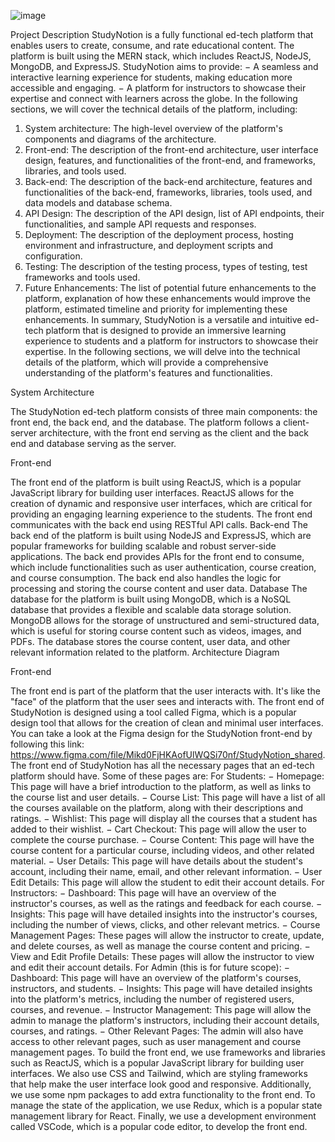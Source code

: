 ![image](https://github.com/morish13/StudyNotion/assets/133482387/6740e88f-a520-4793-a1af-fd5e74de35ee)


Project Description
StudyNotion is a fully functional ed-tech platform that enables users to create, consume, and rate educational content. The platform is built using the MERN stack, which includes ReactJS, NodeJS, MongoDB, and ExpressJS.
StudyNotion aims to provide:
− A seamless and interactive learning experience for students, making education more accessible and engaging.
− A platform for instructors to showcase their expertise and connect with learners across the globe.
In the following sections, we will cover the technical details of the platform, including:
1.	System architecture: The high-level overview of the platform's components and diagrams of the architecture.
2.	Front-end: The description of the front-end architecture, user interface design, features, and functionalities of the front-end, and frameworks, libraries, and tools used.
3.	Back-end: The description of the back-end architecture, features and functionalities of the back-end, frameworks, libraries, tools used, and data models and database schema.
4.	API Design: The description of the API design, list of API endpoints, their functionalities, and sample API requests and responses.
5.	Deployment: The description of the deployment process, hosting environment and infrastructure, and deployment scripts and configuration.
6.	Testing: The description of the testing process, types of testing, test frameworks and tools used.
7.	Future Enhancements: The list of potential future enhancements to the platform, explanation of how these enhancements would improve the platform, estimated timeline and priority for implementing these enhancements.
In summary, StudyNotion is a versatile and intuitive ed-tech platform that is designed to provide an immersive learning experience to students and a platform for instructors to showcase their expertise. In the following sections, we will delve into the technical details of the platform, which will provide a comprehensive understanding of the platform's features and functionalities.


System Architecture

The StudyNotion ed-tech platform consists of three main components: the front end, the back end, and the database. The platform follows a client-server architecture, with the front end serving as the client and the back end and database serving as the server.

Front-end

The front end of the platform is built using ReactJS, which is a popular JavaScript library for building user interfaces. ReactJS allows for the creation of dynamic and responsive user interfaces, which are critical for providing an engaging learning experience to the students. The front end communicates with the back end using RESTful API calls.
Back-end
The back end of the platform is built using NodeJS and ExpressJS, which are popular frameworks for building scalable and robust server-side applications. The back end provides APIs for the front end to consume, which include functionalities such as user authentication, course creation, and course consumption. The back end also handles the logic for processing and storing the course content and user data.
Database
The database for the platform is built using MongoDB, which is a NoSQL database that provides a flexible and scalable data storage solution. MongoDB allows for the storage of unstructured and semi-structured data, which is useful for storing course content such as videos, images, and PDFs. The database stores the course content, user data, and other relevant information related to the platform.
Architecture Diagram


Front-end


The front end is part of the platform that the user interacts with. It's like the "face" of the platform that the user sees and interacts with. The front end of StudyNotion is designed using a tool called Figma, which is a popular design tool that allows for the creation of clean and minimal user interfaces. You can take a look at the Figma design for the
StudyNotion	front-end	by	following	this	link: https://www.figma.com/file/Mikd0FjHKAofUlWQSi70nf/StudyNotion_shared.
The front end of StudyNotion has all the necessary pages that an ed-tech platform should have. Some of these pages are:
For Students:
− Homepage: This page will have a brief introduction to the platform, as well as links to the course list and user details.
− Course List: This page will have a list of all the courses available on the platform, along with their descriptions and ratings.
− Wishlist: This page will display all the courses that a student has added to their wishlist.
− Cart Checkout: This page will allow the user to complete the course purchase.
− Course Content: This page will have the course content for a particular course, including videos, and other related material.
− User Details: This page will have details about the student's account, including their name, email, and other relevant information.
− User Edit Details: This page will allow the student to edit their account details.
For Instructors:
− Dashboard: This page will have an overview of the instructor's courses, as well as the ratings and feedback for each course.
− Insights: This page will have detailed insights into the instructor's courses, including the number of views, clicks, and other relevant metrics.
− Course Management Pages: These pages will allow the instructor to create, update, and delete courses, as well as manage the course content and pricing.
− View and Edit Profile Details: These pages will allow the instructor to view and edit their account details.
For Admin (this is for future scope):
− Dashboard: This page will have an overview of the platform's courses, instructors, and students.
− Insights: This page will have detailed insights into the platform's metrics, including the number of registered users, courses, and revenue.
− Instructor Management: This page will allow the admin to manage the platform's instructors, including their account details, courses, and ratings.
− Other Relevant Pages: The admin will also have access to other relevant pages, such as user management and course management pages.
To build the front end, we use frameworks and libraries such as ReactJS, which is a popular JavaScript library for building user interfaces. We also use CSS and Tailwind, which are styling frameworks that help make the user interface look good and responsive. Additionally, we use some npm packages to add extra functionality to the front end. To manage the state of the application, we use Redux, which is a popular state management library for React. Finally, we use a development environment called VSCode, which is a popular code editor, to develop the front end.




